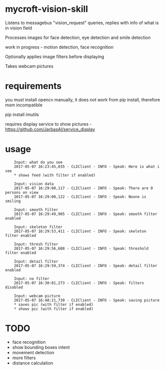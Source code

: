 # mycroft-vision-skill

Listens to messagebus "vision_request" queries, replies with info of what is in vision field

Processes images for face detection, eye detection and smile detection

work in progress - motion detection, face recognition

Optionally applies image filters before displaying

Takes webcam pictures


# requirements

you must install opencv manually, it does not work from pip install, therefore msm incompatible

pip install imutils

requires display service to show pictures - https://github.com/JarbasAI/service_display

# usage

        Input: what do you see
        2017-05-07 16:23:45,035 - CLIClient - INFO - Speak: Here is what i see
        * shows feed (with filter if enabled)

        Input: vision data
        2017-05-07 16:29:00,117 - CLIClient - INFO - Speak: There are 0 persons on view
        2017-05-07 16:29:00,122 - CLIClient - INFO - Speak: Noone is smiling

        Input: smooth filter
        2017-05-07 16:29:49,905 - CLIClient - INFO - Speak: smooth filter enabled

        Input: skeleton filter
        2017-05-07 16:29:53,411 - CLIClient - INFO - Speak: skeleton filter enabled

        Input: thresh filter
        2017-05-07 16:29:56,608 - CLIClient - INFO - Speak: threshold filter enabled

        Input: detail filter
        2017-05-07 16:29:59,374 - CLIClient - INFO - Speak: detail filter enabled

        Input: no filter
        2017-05-07 16:30:01,273 - CLIClient - INFO - Speak: filters disabled

        Input: webcam picture
        2017-05-07 16:48:21,730 - CLIClient - INFO - Speak: saving picture
        * saves pic (with filter if enabled)
        * shows pic (with filter if enabled)

# TODO

- face recognition
- show bounding boxes intent
- movement detection
- more filters
- distance calculation